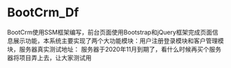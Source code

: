 # BootCrm_Df
BootCrm使用SSM框架编写，前台页面使用Bootstrap和jQuery框架完成页面信息展示功能，本系统主要实现了两个大功能模块：用户注册登录模块和客户管理模块，服务器真实测试地址：
服务器于2020年11月到期了，看什么时候再买个服务器将项目弄上去，让大家测试用

